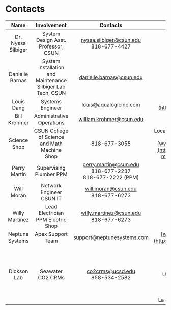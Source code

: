 # Contacts

| Name | Involvement | Contacts | Notes | 
| :---: | :---: | :---: | :---: | 
| Dr. Nyssa Silbiger | System Design  Asst. Professor, CSUN | nyssa.silbiger@csun.edu <br>818-677-4427<br/> |  | 
| Danielle Barnas | System Installation and Maintenance  Silbiger Lab Tech, CSUN | danielle.barnas@csun.edu |  | 
| Louis Dang | Systems Engineer | louis@aqualogicinc.com | [www.aqualogicinc.com](http://www.aqualogicinc.com) | 
| Bill Krohmer | Administrative Operations | william.krohmer@csun.edu |  | 
| Science Shop | CSUN College of Science and Math Machine Shop | 818-677-3055 | Location: EH 2014  Available M-Th 0600-1630  [www.csun.edu/Science-Shop](http://www.csun.edu/science-mathematics/science-shop) | 
| Perry Martin | Supervising Plumber  PPM | perry.martin@csun.edu <br>818-677-2237<br/>818-677-2222 (PPM)<br/> |  | 
| Will Moran | Network Engineer  CSUN IT | will.moran@csun.edu <br>818-677-6273<br/> |  | 
| Willy Martinez | Lead Electrician  PPM Electric Shop | willy.martinez@csun.edu <br>818-677-6273<br/> |  | 
| Neptune Systems | Apex Support Team | support@neptunesystems.com | [www.neptunesystems.com](http://www.neptunesystems.com) | 
| Dickson Lab | Seawater CO2 CRMs | co2crms@ucsd.edu <br>858-534-2582<br/> | Marine Physical Lab <br>Scripps Institution of Oceanography<br/> <br>University of CA, San Diego<br/> <br>9500 Gilman Drive<br/> <br>La Jolla, CA 92093-0244 USA<br/> | 
